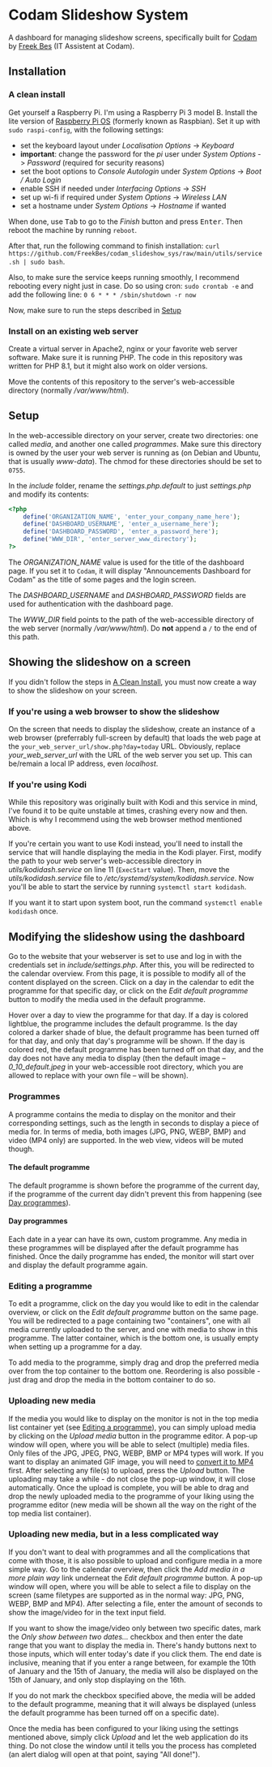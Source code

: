# Codam Slideshow System
A dashboard for managing slideshow screens, specifically built for [Codam](https://www.codam.nl/) by [Freek Bes](https://www.github.com/FreekBes) (IT Assistent at Codam).

## Installation

### A clean install
Get yourself a Raspberry Pi. I'm using a Raspberry Pi 3 model B. Install the lite version of [Raspberry Pi OS](https://www.raspberrypi.com/software/operating-systems/) (formerly known as Raspbian). Set it up with `sudo raspi-config`, with the following settings:

- set the keyboard layout under *Localisation Options* -> *Keyboard*
- **important**: change the password for the *pi* user under *System Options* -> *Password* (required for security reasons)
- set the boot options to *Console Autologin* under *System Options* -> *Boot / Auto Login*
- enable SSH if needed under *Interfacing Options* -> *SSH*
- set up wi-fi if required under *System Options* -> *Wireless LAN*
- set a hostname under *System Options* -> *Hostname* if wanted

When done, use <kbd>Tab</kbd> to go to the *Finish* button and press <kbd>Enter</kbd>. Then reboot the machine by running `reboot`.

After that, run the following command to finish installation: `curl https://github.com/FreekBes/codam_slideshow_sys/raw/main/utils/service.sh | sudo bash`.

Also, to make sure the service keeps running smoothly, I recommend rebooting every night just in case. Do so using cron: `sudo crontab -e` and add the following line: `0 6 * * * /sbin/shutdown -r now`

Now, make sure to run the steps described in [Setup](#setup)

### Install on an existing web server
Create a virtual server in Apache2, nginx or your favorite web server software. Make sure it is running PHP. The code in this repository was written for PHP 8.1, but it might also work on older versions.

Move the contents of this repository to the server's web-accessible directory (normally */var/www/html*).

## Setup
In the web-accessible directory on your server, create two directories: one called *media*, and another one called *programmes*. Make sure this directory is owned by the user your web server is running as (on Debian and Ubuntu, that is usually *www-data*). The chmod for these directories should be set to `0755`.

In the *include* folder, rename the *settings.php.default* to just *settings.php* and modify its contents:

```php
<?php
	define('ORGANIZATION_NAME', 'enter_your_company_name_here');
	define('DASHBOARD_USERNAME', 'enter_a_username_here');
	define('DASHBOARD_PASSWORD', 'enter_a_password_here');
	define('WWW_DIR', 'enter_server_www_directory');
?>
```

The *ORGANIZATION_NAME* value is used for the title of the dashboard page. If you set it to `Codam`, it will display "Announcements Dashboard for Codam" as the title of some pages and the login screen.

The *DASHBOARD_USERNAME* and *DASHBOARD_PASSWORD* fields are used for authentication with the dashboard page.

The *WWW_DIR* field points to the path of the web-accessible directory of the web server (normally */var/www/html*). Do **not** append a `/` to the end of this path.

## Showing the slideshow on a screen
If you didn't follow the steps in [A Clean Install](#a-clean-install), you must now create a way to show the slideshow on your screen.

### If you're using a web browser to show the slideshow
On the screen that needs to display the slideshow, create an instance of a web browser (preferrably full-screen by default) that loads the web page at the `your_web_server_url/show.php?day=today` URL. Obviously, replace *your_web_server_url* with the URL of the web server you set up. This can be/remain a local IP address, even *localhost*.

### If you're using Kodi
While this repository was originally built with Kodi and this service in mind, I've found it to be quite unstable at times, crashing every now and then. Which is why I recommend using the web browser method mentioned above.

If you're certain you want to use Kodi instead, you'll need to install the service that will handle displaying the media in the Kodi player. First, modify the path to your web server's web-accessible directory in *utils/kodidash.service* on line 11 (`ExecStart` value). Then, move the *utils/kodidash.service* file to */etc/systemd/system/kodidash.service*. Now you'll be able to start the service by running `systemctl start kodidash`.

If you want it to start upon system boot, run the command `systemctl enable kodidash` once.

## Modifying the slideshow using the dashboard
Go to the website that your webserver is set to use and log in with the credentials set in *include/settings.php*. After this, you will be redirected to the calendar overview. From this page, it is possible to modify all of the content displayed on the screen. Click on a day in the calendar to edit the programme for that specific day, or click on the *Edit default programme* button to modify the media used in the default programme.

Hover over a day to view the programme for that day. If a day is colored lightblue, the programme includes the default programme. Is the day colored a darker shade of blue, the default programme has been turned off for that day, and only that day's programme will be shown. If the day is colored red, the default programme has been turned off on that day, and the day does not have any media to display (then the default image – *0_10_default.jpeg* in your web-accessible root directory, which you are allowed to replace with your own file – will be shown).

### Programmes
A programme contains the media to display on the monitor and their corresponding settings, such as the length in seconds to display a piece of media for. In terms of media, both images (JPG, PNG, WEBP, BMP) and video (MP4 only) are supported. In the web view, videos will be muted though.

#### The default programme
The default programme is shown before the programme of the current day, if the programme of the current day didn't prevent this from happening (see [Day programmes](#day-programmes)).

#### Day programmes
Each date in a year can have its own, custom programme. Any media in these programmes will be displayed after the default programme has finished. Once the daily programme has ended, the monitor will start over and display the default programme again.

### Editing a programme
To edit a programme, click on the day you would like to edit in the calendar overview, or click on the *Edit default programme* button on the same page. You will be redirected to a page containing two "containers", one with all media currently uploaded to the server, and one with media to show in this programme. The latter container, which is the bottom one, is usually empty when setting up a programme for a day.

To add media to the programme, simply drag and drop the preferred media over from the top container to the bottom one. Reordering is also possible - just drag and drop the media in the bottom container to do so.

### Uploading new media
If the media you would like to display on the monitor is not in the top media list container yet (see [Editing a programme](#editing-a-programme)), you can simply upload media by clicking on the *Upload media* button in the programme editor. A pop-up window will open, where you will be able to select (multiple) media files. Only files of the JPG, JPEG, PNG, WEBP, BMP or MP4 types will work. If you want to display an animated GIF image, you will need to [convert it to MP4](https://ezgif.com/gif-to-mp4) first. After selecting any file(s) to upload, press the *Upload* button. The uploading may take a while - do not close the pop-up window, it will close automatically. Once the upload is complete, you will be able to drag and drop the newly uploaded media to the programme of your liking using the programme editor (new media will be shown all the way on the right of the top media list container).

### Uploading new media, but in a less complicated way
If you don't want to deal with programmes and all the complications that come with those, it is also possible to upload and configure media in a more simple way. Go to the calendar overview, then click the *Add media in a more plain way* link underneat the *Edit default programme* button. A pop-up window will open, where you will be able to select a file to display on the screen (same filetypes are supported as in the normal way: JPG, PNG, WEBP, BMP and MP4). After selecting a file, enter the amount of seconds to show the image/video for in the text input field.

If you want to show the image/video only between two specific dates, mark the *Only show between two dates...* checkbox and then enter the date range that you want to display the media in. There's handy buttons next to those inputs, which will enter today's date if you click them. The end date is inclusive, meaning that if you enter a range between, for example the 10th of January and the 15th of January, the media will also be displayed on the 15th of January, and only stop displaying on the 16th.

If you do not mark the checkbox specified above, the media will be added to the default programme, meaning that it will always be displayed (unless the default programme has been turned off on a specific date).

Once the media has been configured to your liking using the settings mentioned above, simply click *Upload* and let the web application do its thing. Do not close the window until it tells you the process has completed (an alert dialog will open at that point, saying "All done!").